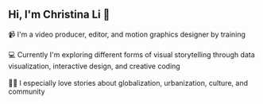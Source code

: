 ## Hi, I'm Christina Li 👋

📹 I'm a video producer, editor, and motion graphics designer by training
<br>
<br>
💻 Currently I'm exploring different forms of visual storytelling through data visualization, interactive design, and creative coding
<br>
<br>
🕵🏻 I especially love stories about globalization, urbanization, culture, and community
<br>

<!--
**christinamyli/christinamyli** is a ✨ _special_ ✨ repository because its `README.md` (this file) appears on your GitHub profile.

Here are some ideas to get you started:

- 🔭 I’m currently working on ...
- 🌱 I’m currently learning ...
- 👯 I’m looking to collaborate on ...
- 🤔 I’m looking for help with ...
- 💬 Ask me about ...
- 📫 How to reach me: ...
- 😄 Pronouns: ...
- ⚡ Fun fact: ...
-->
